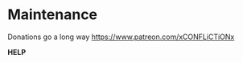 # Maintenance

Donations go a long way https://www.patreon.com/xCONFLiCTiONx


<a name="help"></a>
**HELP**

